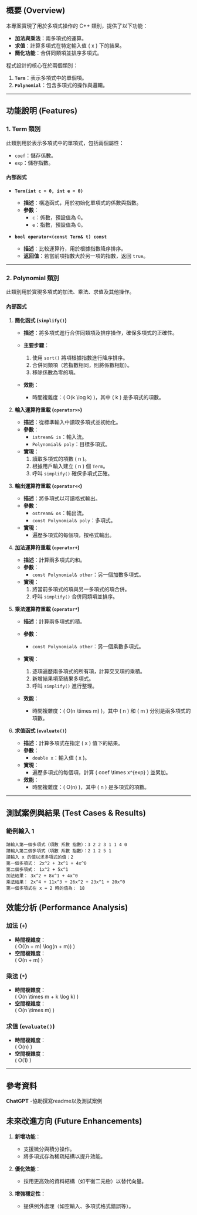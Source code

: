 ## 概要 (Overview)

本專案實現了用於多項式操作的 C++ 類別，提供了以下功能：
- **加法與乘法**：兩多項式的運算。
- **求值**：計算多項式在特定輸入值 \( x \) 下的結果。
- **簡化功能**：合併同類項並排序多項式。

程式設計的核心在於兩個類別：
1. **`Term`**：表示多項式中的單個項。
2. **`Polynomial`**：包含多項式的操作與邏輯。

---

## 功能說明 (Features)

### 1. Term 類別
此類別用於表示多項式中的單項式，包括兩個屬性：
- `coef`：儲存係數。
- `exp`：儲存指數。

#### 內部函式
- **`Term(int c = 0, int e = 0)`**
  - **描述**：構造函式，用於初始化單項式的係數與指數。
  - **參數**：
    - `c`：係數，預設值為 0。
    - `e`：指數，預設值為 0。

- **`bool operator<(const Term& t) const`**
  - **描述**：比較運算符，用於根據指數降序排序。
  - **返回值**：若當前項指數大於另一項的指數，返回 `true`。

---

### 2. Polynomial 類別
此類別用於實現多項式的加法、乘法、求值及其他操作。

#### 內部函式
1. **簡化函式 (`simplify()`)**
   - **描述**：將多項式進行合併同類項及排序操作，確保多項式的正確性。
   - **主要步驟**：
     1. 使用 `sort()` 將項根據指數進行降序排序。
     2. 合併同類項（若指數相同，則將係數相加）。
     3. 移除係數為零的項。

   - **效能**：
     - 時間複雜度：\( O(k \log k) \)，其中 \( k \) 是多項式的項數。

2. **輸入運算符重載 (`operator>>`)**
   - **描述**：從標準輸入中讀取多項式並初始化。
   - **參數**：
     - `istream& is`：輸入流。
     - `Polynomial& poly`：目標多項式。
   - **實現**：
     1. 讀取多項式的項數 \( n \)。
     2. 根據用戶輸入建立 \( n \) 個 `Term`。
     3. 呼叫 `simplify()` 確保多項式正確。

3. **輸出運算符重載 (`operator<<`)**
   - **描述**：將多項式以可讀格式輸出。
   - **參數**：
     - `ostream& os`：輸出流。
     - `const Polynomial& poly`：多項式。
   - **實現**：
     - 遍歷多項式的每個項，按格式輸出。

4. **加法運算符重載 (`operator+`)**
   - **描述**：計算兩多項式的和。
   - **參數**：
     - `const Polynomial& other`：另一個加數多項式。
   - **實現**：
     1. 將當前多項式的項與另一多項式的項合併。
     2. 呼叫 `simplify()` 合併同類項並排序。

5. **乘法運算符重載 (`operator*`)**
   - **描述**：計算兩多項式的積。
   - **參數**：
     - `const Polynomial& other`：另一個乘數多項式。
   - **實現**：
     1. 逐項遍歷兩多項式的所有項，計算交叉項的乘積。
     2. 新增結果項至結果多項式。
     3. 呼叫 `simplify()` 進行整理。

   - **效能**：
     - 時間複雜度：\( O(n \times m) \)，其中 \( n \) 和 \( m \) 分別是兩多項式的項數。

6. **求值函式 (`evaluate()`)**
   - **描述**：計算多項式在指定 \( x \) 值下的結果。
   - **參數**：
     - `double x`：輸入值 \( x \)。
   - **實現**：
     - 遍歷多項式的每個項，計算 \( coef \times x^{exp} \) 並累加。
   - **效能**：
     - 時間複雜度：\( O(n) \)，其中 \( n \) 是多項式的項數。

---

## 測試案例與結果 (Test Cases & Results)

### 範例輸入 1
```plaintext
請輸入第一個多項式（項數 系數 指數）：3 2 2 3 1 1 4 0
請輸入第二個多項式（項數 系數 指數）：2 1 2 5 1
請輸入 x 的值以求多項式的值：2
第一個多項式： 2x^2 + 3x^1 + 4x^0
第二個多項式： 1x^2 + 5x^1
加法結果： 3x^2 + 8x^1 + 4x^0
乘法結果： 2x^4 + 11x^3 + 26x^2 + 23x^1 + 20x^0
第一個多項式在 x = 2 時的值為： 18
```
## 效能分析 (Performance Analysis)

### 加法 (`+`)
- **時間複雜度**：  
  \( O((n + m) \log(n + m)) \)
- **空間複雜度**：  
  \( O(n + m) \)

### 乘法 (`*`)
- **時間複雜度**：  
  \( O(n \times m + k \log k) \)
- **空間複雜度**：  
  \( O(n \times m) \)

### 求值 (`evaluate()`)
- **時間複雜度**：  
  \( O(n) \)
- **空間複雜度**：  
  \( O(1) \)

---
##  參考資料
**ChatGPT**
  -協助撰寫readme以及測試案例
  

## 未來改進方向 (Future Enhancements)

1. **新增功能**：
   - 支援微分與積分操作。
   - 將多項式存為稀疏結構以提升效能。

2. **優化效能**：
   - 採用更高效的資料結構（如平衡二元樹）以替代向量。

3. **增強穩定性**：
   - 提供例外處理（如空輸入、多項式格式錯誤等）。
